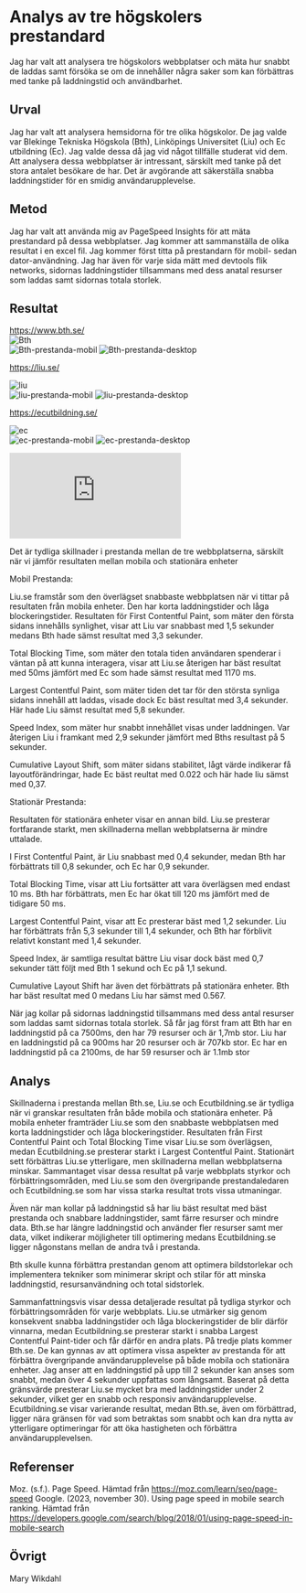 
Analys av tre högskolers prestandard
=======================

Jag har valt att analysera tre högskolors webbplatser och mäta hur snabbt de laddas samt försöka se om de innehåller några saker som kan förbättras med tanke på laddningstid och användbarhet. 

Urval
-----------------------
Jag har valt att analysera hemsidorna för tre olika högskolor. De jag valde var Blekinge Tekniska Högskola (Bth), Linköpings Universitet (Liu) och Ec utbildning (Ec). Jag valde dessa då jag vid något tillfälle studerat vid dem.
Att analysera dessa webbplatser är intressant, särskilt med tanke på det stora antalet besökare de har. Det är avgörande att säkerställa snabba laddningstider för en smidig användarupplevelse.


Metod
-----------------------
Jag har valt att använda mig av PageSpeed Insights för att mäta prestandard på dessa webbplatser. Jag kommer att sammanställa de olika resultat i en excel fil. Jag kommer först titta på prestandarn för mobil- sedan dator-användning. Jag har även för varje sida mätt med devtools flik networks, sidornas laddningstider tillsammans med dess anatal resurser som laddas samt sidornas totala storlek.

Resultat
-----------------------
https://www.bth.se/ <br>
![Bth](%assets_url%/img/bth.png) <br>
![Bth-prestanda-mobil](%assets_url%/img/Prestanda-bth.png)
![Bth-prestanda-desktop](%assets_url%/img/prestanda-dator-bth.png)

https://liu.se/

![liu](%assets_url%/img/liu.png)<br>
![liu-prestanda-mobil](%assets_url%/img/Prestanda-liu.png)
![liu-prestanda-desktop](%assets_url%/img/prestanda-dator-liu.png)

https://ecutbildning.se/

![ec](%assets_url%/img/ec.png)<br>
![ec-prestanda-mobil](%assets_url%/img/Prestanda-ec.png)
![ec-prestanda-desktop](%assets_url%/img/prestanda-dator-ec.png)

<div class="embed-container">
    <iframe src="https://1drv.ms/x/s!AjA4LlCl2KYdhB193OGtz3QDtYsd?e=97bUw9" frameborder="0"></iframe>
</div>
    

Det är tydliga skillnader i prestanda mellan de tre webbplatserna, särskilt när vi jämför resultaten mellan mobila och stationära enheter

Mobil Prestanda:

Liu.se framstår som den överlägset snabbaste webbplatsen när vi tittar på resultaten från mobila enheter. Den har korta laddningstider och låga blockeringstider. Resultaten för First Contentful Paint, som mäter den första sidans innehålls synlighet, visar att Liu var snabbast med 1,5 sekunder medans Bth hade sämst resultat med 3,3 sekunder.

Total Blocking Time, som mäter den totala tiden användaren spenderar i väntan på att kunna interagera, visar att Liu.se återigen har bäst resultat med 50ms jämfört med Ec som hade sämst resultat med 1170 ms. 

Largest Contentful Paint, som mäter tiden det tar för den största synliga sidans innehåll att laddas, visade dock Ec bäst resultat med 3,4 sekunder. Här hade Liu sämst resultat med 5,8 sekunder. 

Speed Index, som mäter hur snabbt innehållet visas under laddningen. Var återigen Liu i framkant med 2,9 sekunder jämfört med Bths resultast på 5 sekunder.

Cumulative Layout Shift, som mäter sidans stabilitet, lågt värde indikerar få layoutförändringar, hade Ec bäst reultat med 0.022 och här hade liu sämst med 0,37.

Stationär Prestanda:

Resultaten för stationära enheter visar en annan bild. Liu.se presterar fortfarande starkt, men skillnaderna mellan webbplatserna är mindre uttalade.

I First Contentful Paint, är Liu snabbast med 0,4 sekunder, medan Bth har förbättrats till 0,8 sekunder, och Ec har 0,9 sekunder.

Total Blocking Time, visar att Liu fortsätter att vara överlägsen med endast 10 ms. Bth har förbättrats, men Ec har ökat till 120 ms jämfört med de tidigare 50 ms.

Largest Contentful Paint, visar att Ec presterar bäst med 1,2 sekunder. Liu har förbättrats från 5,3 sekunder till 1,4 sekunder, och Bth har förblivit relativt konstant med 1,4 sekunder.

Speed Index, är samtliga resultat bättre Liu visar dock bäst med 0,7 sekunder tätt följt med Bth 1 sekund och Ec på 1,1 sekund. 

Cumulative Layout Shift har även det förbättrats på stationära enheter. Bth har bäst resultat med 0 medans Liu har sämst med 0.567.

När jag kollar på sidornas laddningstid tillsammans med dess antal resurser som laddas samt sidornas totala storlek. Så får jag först fram att Bth har en laddningstid på ca 7500ms, den har 79 resurser och är 1,7mb stor. Liu har en laddningstid på ca 900ms har 20 resurser och är 707kb stor. Ec har en laddningstid på ca 2100ms,  de har 59 resurser och är 1.1mb stor

Analys
-----------------------
Skillnaderna i prestanda mellan Bth.se, Liu.se och Ecutbildning.se är tydliga när vi granskar resultaten från både mobila och stationära enheter. På mobila enheter framträder Liu.se som den snabbaste webbplatsen med korta laddningstider och låga blockeringstider. Resultaten från First Contentful Paint och Total Blocking Time visar Liu.se som överlägsen, medan Ecutbildning.se presterar starkt i Largest Contentful Paint. Stationärt sett förbättras Liu.se ytterligare, men skillnaderna mellan webbplatserna minskar. Sammantaget visar dessa resultat på varje webbplats styrkor och förbättringsområden, med Liu.se som den övergripande prestandaledaren och Ecutbildning.se som har vissa starka resultat trots vissa utmaningar.

Även när man kollar på laddningstid så har liu bäst resultat med bäst prestanda och snabbare laddningstider, samt färre resurser och mindre data. Bth.se har längre laddningstid och använder fler resurser samt mer data, vilket indikerar möjligheter till optimering medans Ecutbildning.se ligger någonstans mellan de andra två i prestanda.

Bth skulle kunna förbättra prestandan genom att optimera bildstorlekar och implementera tekniker som minimerar skript och stilar för att minska laddningstid, resursanvändning och total sidstorlek.

Sammanfattningsvis visar dessa detaljerade resultat på tydliga styrkor och förbättringsområden för varje webbplats. Liu.se utmärker sig genom konsekvent snabba laddningstider och låga blockeringstider de blir därför vinnarna, medan Ecutbildning.se presterar starkt i snabba Largest Contentful Paint-tider och får därför en andra plats. På tredje plats kommer Bth.se. De kan gynnas av att optimera vissa aspekter av prestanda för att förbättra övergripande användarupplevelse på både mobila och stationära enheter.
Jag anser att en laddningstid på upp till 2 sekunder kan anses som snabbt, medan över 4 sekunder uppfattas som långsamt. Baserat på detta gränsvärde presterar Liu.se mycket bra med laddningstider under 2 sekunder, vilket ger en snabb och responsiv användarupplevelse. Ecutbildning.se visar varierande resultat, medan Bth.se, även om förbättrad, ligger nära gränsen för vad som betraktas som snabbt och kan dra nytta av ytterligare optimeringar för att öka hastigheten och förbättra användarupplevelsen.


Referenser
-----------------------
Moz. (s.f.). Page Speed. Hämtad från https://moz.com/learn/seo/page-speed
Google. (2023, november 30). Using page speed in mobile search ranking. Hämtad från https://developers.google.com/search/blog/2018/01/using-page-speed-in-mobile-search

Övrigt
-----------------------

Mary Wikdahl 